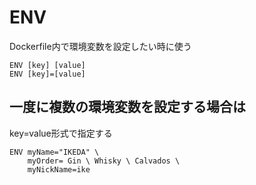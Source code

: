 # ENV
Dockerfile内で環境変数を設定したい時に使う

```
ENV [key] [value]
ENV [key]=[value]
```

## 一度に複数の環境変数を設定する場合は

key=value形式で指定する

```
ENV myName="IKEDA" \
    myOrder= Gin \ Whisky \ Calvados \
    myNickName=ike
```
